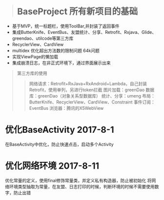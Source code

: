 > # BaseProject 所有新项目的基础
* 基于MVP，统一标题栏，使用ToolBar,并封装了返回事件
* 集成ButterKnife、EventBus、友盟统计、分享、Retrofit、Rxjava、Glide、greendao、utilcode等第三方库
* RecyclerView、CardView
* multidex 优化超出方法数的限制问题 64k问题
* 实现ViewPage的懒加载
* 集成崩溃日志，在非正式环境下，通过界面展示出来

>第三方库的使用
>> 网络请求：Retrofit+RxJava+RxAndroid+Lambda，自己封装Retrofit，使用单列，另进行token拦截
>> 图片加载：greenDao
>> 数据库：greenDao（对象关系型数据库）
>> 统计、分享：umeng
>> 布局：ButterKnife、RecyclerView、CardView、Constraint
>> 事件订阅：EventBus
>> 浏览器：腾讯的X5WebView


# 优化BaseActivity 2017-8-1
在BaseActivity中优化，防止快速点击，启动多个Activity

# 优化网络环境  2017-8-11
优化常量的定义，使用final修饰常量类，并定义私有构造器，防止被初始化
将网络环境类型抽取为常量，在友盟、日志打印的时候，判断环境的时候不需要使用数字，防止出错





